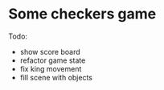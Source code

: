 # Some checkers game

Todo:

- show score board
- refactor game state
- fix king movement
- fill scene with objects
